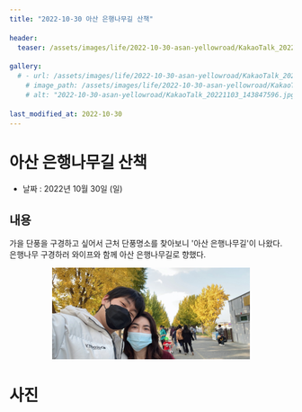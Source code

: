 ```yaml
---
title: "2022-10-30 아산 은행나무길 산책"

header:
  teaser: /assets/images/life/2022-10-30-asan-yellowroad/KakaoTalk_20221103_143847596.jpg

gallery:
  # - url: /assets/images/life/2022-10-30-asan-yellowroad/KakaoTalk_20221103_143847596.jpg
    # image_path: /assets/images/life/2022-10-30-asan-yellowroad/KakaoTalk_20221103_143847596.jpg
    # alt: "2022-10-30-asan-yellowroad/KakaoTalk_20221103_143847596.jpg"

last_modified_at: 2022-10-30
---
```



# 아산 은행나무길 산책

- 날짜 : 2022년 10월 30일 (일)


## 내용

가을 단풍을 구경하고 싶어서 근처 단풍명소를 찾아보니 '아산 은행나무길'이 나왔다.  
은행나무 구경하러 와이프와 함께 아산 은행나무길로 향했다.  

<div style="text-align : center;">
  <img alt="image" width="70%"
  src="..\assets\images\life\2022-10-30-asan-yellowroad\KakaoTalk_20221103_143847596_03.jpg">  
</div> 


# 사진

<!-- {% include gallery caption="아산 은행나무길 산책" %} -->




